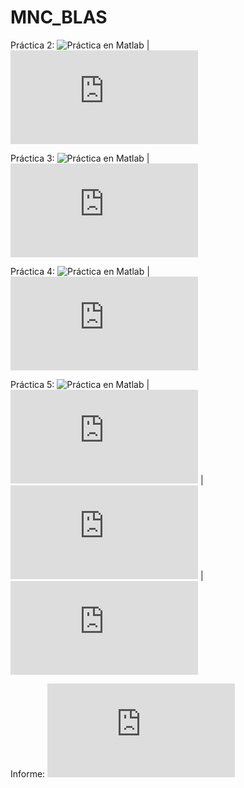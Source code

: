 # MNC_BLAS

Práctica 2: ![Práctica en Matlab](https://github.com/Prashant-JT/MNC_BLAS/blob/master/Practica%202/MATLAB/p2.m) | ![Práctica en C++](https://github.com/Prashant-JT/MNC_BLAS/blob/master/Practica%202/C%2B%2B/p2/Practica2.cpp)

Práctica 3: ![Práctica en Matlab](https://github.com/Prashant-JT/MNC_BLAS/blob/master/Practica%203/MATLAB/p3.m) | ![Práctica en C++](https://github.com/Prashant-JT/MNC_BLAS/blob/master/Practica%203/C%2B%2B/p3/p3/p3.cpp)

Práctica 4: ![Práctica en Matlab](https://github.com/Prashant-JT/MNC_BLAS/blob/master/Practica%204/MATLAB/p4.m) | ![Práctica en C++](https://github.com/Prashant-JT/MNC_BLAS/blob/master/Practica%204/C%2B%2B/p4/Practica4.cpp)

Práctica 5: ![Práctica en Matlab](https://github.com/Prashant-JT/MNC_BLAS/blob/master/Practica%205/MATLAB/p5.m) | ![Práctica en C++](https://github.com/Prashant-JT/MNC_BLAS/blob/master/Practica%205/C%2B%2B/p5/p5/p5.cpp) | ![Práctica en Python](https://github.com/Prashant-JT/MNC_BLAS/blob/master/Practica%205/PYTHON/p5.py) | ![Práctica en Java](https://github.com/Prashant-JT/MNC_BLAS/blob/master/Practica%205/JAVA/src/practica5_mnc/Practica5_MNC.java)

Informe: ![Informe de las prácticas](https://github.com/Prashant-JT/MNC_BLAS/blob/master/InformePractica3_Grupo03.pdf)
